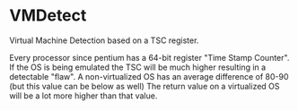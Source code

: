 # VMDetect
Virtual Machine Detection based on a TSC register.

Every processor since pentium has a 64-bit register "Time Stamp Counter".
If the OS is being emulated the TSC will be much higher resulting in a detectable "flaw".
A non-virtualized OS has an average difference of 80-90 (but this value can be below as well)
The return value on a virtualized OS will be a lot more higher than that value.
